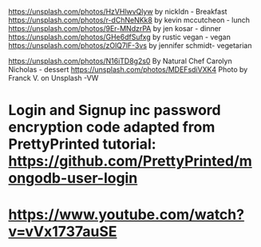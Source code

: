 https://unsplash.com/photos/HzVHlwvQlyw by nickldn - Breakfast
https://unsplash.com/photos/r-dChNeNKk8 by kevin mccutcheon - lunch
https://unsplash.com/photos/9Er-MNdzrPA by jen kosar - dinner
https://unsplash.com/photos/GHe6dfSufxg by rustic vegan - vegan
https://unsplash.com/photos/zOlQ7lF-3vs by jennifer schmidt- vegetarian



https://unsplash.com/photos/N16iTD8g2s0 By Natural Chef Carolyn Nicholas - dessert
https://unsplash.com/photos/MDEFsdiVXK4 Photo by Franck V. on Unsplash -VW



# Login and Signup inc password encryption code adapted from PrettyPrinted tutorial: https://github.com/PrettyPrinted/mongodb-user-login 
# https://www.youtube.com/watch?v=vVx1737auSE


  